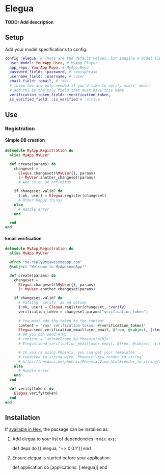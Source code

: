 # Elegua

**TODO: Add description**
## Setup
Add your model specifications to config. 
```elixir
config :elegua, # These are the default values, but imagine a model like:
  user_model: YourApp.User, # MyApp.Player
  app_repo: YourApp.Repo, # MyApp.Repo
  password_field: :password, # :passphrase
  username_field: :username, # :user
  email_field: :email, # :mail
  # these two are only needed if you'd like to verify users' email
  # and thi is the only field that must have this name
  verification_token_field: :verification_token,
  is_verified_field: :is_verified # :active
```

## Use
### Registration
#### Simple DB creation
```elixir
defmodule MyApp.Registration do
  alias MyApp.MyUser

  def create(params) do
    changeset =
      Elegua.changeset(%MyUser{}, params)
      |> MyUser.another_changeset(params)
      # And so on ad infinitum

    if changeset.valid? do
      {:ok, user} = Elegua.register(changeset)
      # Other happy things
    else
      # Handle error
    end

  end
end
```
#### Email verification
```elixir
defmodule MyApp.Registration do
  alias MyApp.MyUser

  @from "no-reply@myawesomeapp.com"
  @subject "Welcome to MyAwesomeApp!"

  def create(params) do
    changeset =
      Elegua.changeset(%MyUser{}, params)
      |> MyUser.another_changeset(params)

    if changeset.valid? do
      # Passing `verify` as an option
      {:ok, user} = Elegua.register(changeset, :verify)
      verification_token = changeset.params["verification_token"]
      
      # You must add the token to the content
      content = "Your verification token: #{verification_token}"
      Elegua.send_verification_email(user_email, @from, @subject, {:text, content})
      # OR you can send HTML
      # content = "<h2>Welcome to Phoenix!</h2>"
      # Elegua.send_verification_email(user_email, @from, @subject, {:html, content})

      # IF you're using Phoenix, you can get your templates
      # rendered to string with `Phoenix.View.render_to_string`
      # https://hexdocs.pm/phoenix/Phoenix.View.html#render_to_string/3
    else
      # Handle error
    end
  end

  def verify(token) do
    Elegua.verify(token)
  end
end
```

## Installation

If [available in Hex](https://hex.pm/docs/publish), the package can be installed as:

  1. Add elegua to your list of dependencies in `mix.exs`:

        def deps do
          [{:elegua, "~> 0.0.1"}]
        end

  2. Ensure elegua is started before your application:

        def application do
          [applications: [:elegua]]
        end

